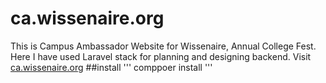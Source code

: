 # ca.wissenaire.org
This is Campus Ambassador Website for Wissenaire, Annual College Fest. Here I have used Laravel stack for planning and designing backend.
Visit [ca.wissenaire.org](https://ca.wissenaire.org)
##install
'''
comppoer install
'''

